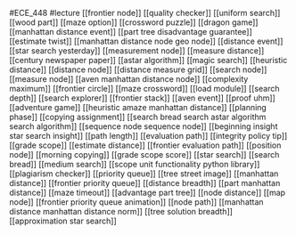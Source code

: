 #ECE_448
#lecture
[[frontier node]]
[[quality checker]]
[[uniform search]]
[[wood part]]
[[maze option]]
[[crossword puzzle]]
[[dragon game]]
[[manhattan distance event]]
[[part tree disadvantage guarantee]]
[[estimate twist]]
[[manhattan distance node geo node]]
[[distance event]]
[[star search yesterday]]
[[measurement node]]
[[measure distance]]
[[century newspaper paper]]
[[astar algorithm]]
[[magic search]]
[[heuristic distance]]
[[distance node]]
[[distance measure grid]]
[[search node]]
[[measure node]]
[[aven manhattan distance node]]
[[complexity maximum]]
[[frontier circle]]
[[maze crossword]]
[[load module]]
[[search depth]]
[[search explorer]]
[[frontier stack]]
[[aven event]]
[[proof uhm]]
[[adventure game]]
[[heuristic amaze manhattan distance]]
[[planning phase]]
[[copying assignment]]
[[search bread search astar algorithm search algorithm]]
[[sequence node sequence node]]
[[beginning insight star search insight]]
[[path length]]
[[evaluation path]]
[[integrity policy tip]]
[[grade scope]]
[[estimate distance]]
[[frontier evaluation path]]
[[position node]]
[[morning copying]]
[[grade scope score]]
[[star search]]
[[search bread]]
[[medium search]]
[[scope unit functionality python library]]
[[plagiarism checker]]
[[priority queue]]
[[tree street image]]
[[manhattan distance]]
[[frontier priority queue]]
[[distance breadth]]
[[part manhattan distance]]
[[maze timeout]]
[[advantage part tree]]
[[node distance]]
[[map node]]
[[frontier priority queue animation]]
[[node path]]
[[manhattan distance manhattan distance norm]]
[[tree solution breadth]]
[[approximation star search]]
